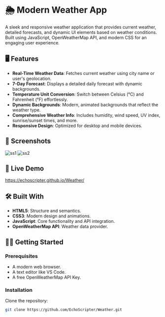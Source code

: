 # 🌦️ Modern Weather App

A sleek and responsive weather application that provides current weather, detailed forecasts, and dynamic UI elements based on weather conditions. Built using JavaScript, OpenWeatherMap API, and modern CSS for an engaging user experience.

## 🖥️ Features

- **Real-Time Weather Data**: Fetches current weather using city name or user's geolocation.
- **7-Day Forecast**: Displays a detailed daily forecast with dynamic backgrounds.
- **Temperature Unit Conversion**: Switch between Celsius (°C) and Fahrenheit (°F) effortlessly.
- **Dynamic Backgrounds**: Modern, animated backgrounds that reflect the weather type.
- **Comprehensive Weather Info**: Includes humidity, wind speed, UV index, sunrise/sunset times, and more.
- **Responsive Design**: Optimized for desktop and mobile devices.

## 📸 Screenshots
![ss1](https://github.com/user-attachments/assets/56aa35a0-3af2-4210-b285-da92e7da45a9)
![ss2](https://github.com/user-attachments/assets/f67bb877-2fe5-46d5-9b98-db40b4f1857c)

## 🚀 Live Demo

https://echoscripter.github.io/Weather/

## 🛠️ Built With

- **HTML5**: Structure and semantics.
- **CSS3**: Modern design and animations.
- **JavaScript**: Core functionality and API integration.
- **OpenWeatherMap API**: Weather data provider.

## 🧑‍💻 Getting Started

### Prerequisites
- A modern web browser.
- A text editor like VS Code.
- A free OpenWeatherMap API Key.

### Installation

Clone the repository:

```bash
git clone https://github.com/EchoScripter/Weather.git
